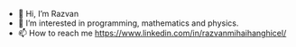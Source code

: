 - 👋 Hi, I’m Razvan
- 👀 I’m interested in programming, mathematics and physics. 
- 📫 How to reach me https://www.linkedin.com/in/razvanmihaihanghicel/

<!---
alien1403/alien1403 is a ✨ special ✨ repository because its `README.md` (this file) appears on your GitHub profile.
You can click the Preview link to take a look at your changes.
--->

